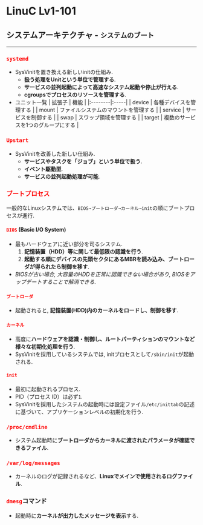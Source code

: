 # LinuC Lv1-101
## システムアーキテクチャ - `システムのブート`
---
### <span style="color: red; ">`systemd`</span>
- SysVinitを置き換える新しいinitの仕組み.
    - **扱う処理をUnitという単位で管理する**.
    - **サービスの並列起動によって高速なシステム起動や停止が行える**.
    - **cgroupsでプロセスのリソースを管理する**.
- ユニット一覧
    | 拡張子 | 機能 |
    |:--------|:-----|
    | device | 各種デバイスを管理する |
    | mount | ファイルシステムのマウントを管理する |
    | service | サービスを制御する |
    | swap | スワップ領域を管理する |
    | target | 複数のサービスを1つのグループにする |

### <span style="color: red; ">`Upstart`</span>
- SysVinitを改善した新しい仕組み.
    - **サービスやタスクを「ジョブ」という単位で扱う**.
    - **イベント駆動型**.
    - **サービスの並列起動処理が可能**.

### <span style="color: red; ">ブートプロセス</span>
一般的なLinuxシステムでは、`BIOS→ブートローダ→カーネル→init`の順にブートプロセスが進行.

#### <span style="color: red; ">`BIOS`</span> (Basic I/O System)
- 最もハードウェアに近い部分を司るシステム.
    1. **記憶装置（HDD）等に関して最低限の認識を行う**.
    2. **起動する順にデバイスの先頭セクタにあるMBRを読み込み、ブートローダが得られたら制御を移す**.
- *BIOSが古い場合, 大容量のHDDを正常に認識できない場合があり, BIOSをアップデートすることで解消できる*.

#### <span style="color: red; ">`ブートローダ`</span>
- 起動されると, **記憶装置(HDD)内のカーネルをロードし、制御を移す**.

#### <span style="color: red; ">`カーネル`</span>
- 高度に**ハードウェアを認識・制御し、ルートパーティションのマウントなど様々な初期化処理を行う**.
- SysVinitを採用しているシステムでは, initプロセスとして`/sbin/init`が起動される.

#### <span style="color: red; ">`init`</span>
- 最初に起動されるプロセス.
- PID（プロセス ID）は必ず`1`.
- SysVinitを採用したシステムの起動時には設定ファイル`/etc/inittab`の記述に基づいて、アプリケーションレベルの初期化を行う.

### <span style="color: red; ">`/proc/cmdline`</span>
- システム起動時に**ブートローダからカーネルに渡されたパラメータが確認できるファイル**.

### <span style="color: red; ">`/var/log/messages`</span>
- カーネルのログが記録されるなど、**Linuxでメインで使用されるログファイル**.

### <span style="color: red; ">`dmesg`</span>コマンド
- 起動時に**カーネルが出力したメッセージを表示**する.